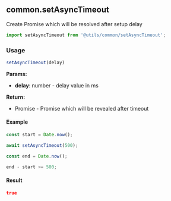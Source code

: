 ## common.setAsyncTimeout

Create Promise which will be resolved after setup delay

```javascript
import setAsyncTimeout from '@utils/common/setAsyncTimeout';
```

### Usage

```javascript
setAsyncTimeout(delay)
```

**Params:**

* **delay**: number - delay value in ms

**Return:**

* Promise<undefined> - Promise which will be revealed after timeout

#### Example

```javascript
const start = Date.now();

await setAsyncTimeout(500);

const end = Date.now();

end - start >= 500;
```

#### Result

```json
true
```